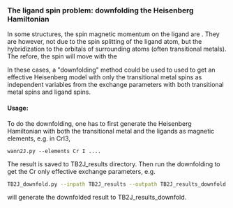 ### The ligand spin problem: downfolding the Heisenberg Hamiltonian

In some structures, the spin magnetic momentum on the ligand are . They are however, not due to the spin splitting of the ligand atom, but the hybridization to the orbitals of surrounding  atoms (often transitional metals). The refore, the spin will move with the 

In these cases, a "downfolding" method could be used to used to get an effective Heisenberg model with only the transitional metal spins as independent variables from the exchange parameters with both transitional metal spins and ligand spins. 



#### Usage:

To do the downfolding, one has to first generate the Heisenberg Hamiltonian with both the transitional metal and the ligands as magnetic elements, e.g. in CrI3, 

```
wann2J.py --elements Cr I ....
```

The result is saved to TB2J\_results directory. Then run the downfolding to get the Cr only effective exchange parameters, e.g.

```bash
TB2J_downfold.py --inpath TB2J_results --outpath TB2J_results_downfold --metals Cr --ligands I
```

will generate the downfolded result to TB2J\_results\_downfold. 





